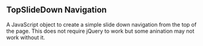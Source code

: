 TopSlideDown Navigation
--------

A JavaScript object to create a simple slide down navigation from the top of the page.  This 
does not require jQuery to work but some anination may not work without it.